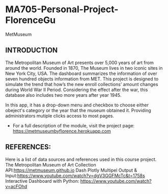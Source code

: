 # MA705-Personal-Project-FlorenceGu
 MetMuseum

INTRODUCTION
------------
The Metropolitan Museum of Art presents over 5,000 years of art from around the world.
Founded in 1870, The Museum lives in two iconic sites in New York City, USA. 
The dashboard summarizes the information of over seven hundred objects information from MET.
This project is designed to simulate the trend that how’s the new enroll collections’ amount changes during World War II Period.
Considering the effect after the war, this database also includes two more years after year 1945.

In this app, it has a drop-down menu and checkbox to choose either obeject's category or the year that the museum obtained it.
Providing administrators mutiple clicks access to most pages.  

 * For a full description of the module, visit the project page:
  https://metmuseumbyflorence.herokuapp.com



REFERENCES:
------------
Here is a list of data sources and references used in this course project.
The Metropolitan Museum of Art Collection API:https://metmuseum.github.io
Dash Plotly Multipel Output & Input:https://www.youtube.com/watch?v=dgV3GGFMcTc&t=1758s
Interactive Dashboard with Python: https://www.youtube.com/watch?v=acFOhd